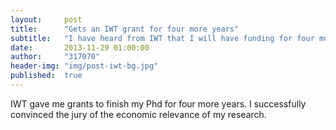 ```yaml
---
layout:     post
title:      "Gets an IWT grant for four more years"
subtitle:   "I have heard from IWT that I will have funding for four more years, in order to finish my Phd."
date:       2013-11-29 01:00:00
author:     "317070"
header-img: "img/post-iwt-bg.jpg"
published:  true
---
```


<p>IWT gave me grants to finish my Phd for four more years. I successfully convinced the jury of the economic relevance of my research.</p>
